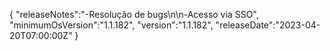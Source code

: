 {
  "releaseNotes":"-Resolução de bugs\n\n-Acesso via SSO",
  "minimumOsVersion":"1.1.182",
  "version":"1.1.182",
  "releaseDate":"2023-04-20T07:00:00Z"
}
